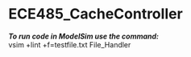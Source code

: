 # ECE485_CacheController

 ***To run code in ModelSim use the command:***\
vsim +lint +f=testfile.txt File_Handler